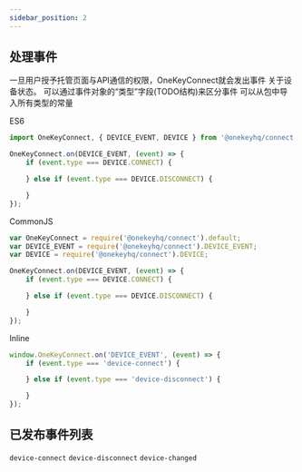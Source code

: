 ```yaml
---
sidebar_position: 2
---
```


## 处理事件

一旦用户授予托管页面与API通信的权限，OneKeyConnect就会发出事件
关于设备状态。
可以通过事件对象的“类型”字段(TODO结构)来区分事件
可以从包中导入所有类型的常量

ES6
```javascript
import OneKeyConnect, { DEVICE_EVENT, DEVICE } from '@onekeyhq/connect';

OneKeyConnect.on(DEVICE_EVENT, (event) => {
    if (event.type === DEVICE.CONNECT) {

    } else if (event.type === DEVICE.DISCONNECT) {

    }
});
```

CommonJS
```javascript
var OneKeyConnect = require('@onekeyhq/connect').default;
var DEVICE_EVENT = require('@onekeyhq/connect').DEVICE_EVENT;
var DEVICE = require('@onekeyhq/connect').DEVICE;

OneKeyConnect.on(DEVICE_EVENT, (event) => {
    if (event.type === DEVICE.CONNECT) {

    } else if (event.type === DEVICE.DISCONNECT) {

    }
});
```

Inline
```javascript
window.OneKeyConnect.on('DEVICE_EVENT', (event) => {
    if (event.type === 'device-connect') {

    } else if (event.type === 'device-disconnect') {

    }
});
```

## 已发布事件列表

`device-connect` 
`device-disconnect` 
`device-changed` 
